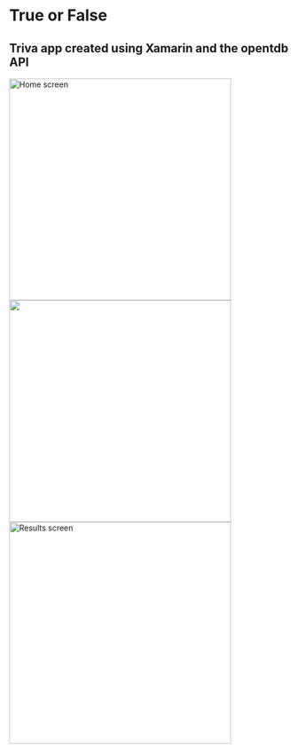 # True or False
## Triva app created using Xamarin and the opentdb API

<img src="https://i.imgur.com/pL6hkrB.png" alt="Home screen" width="400">
<img src="https://i.imgur.com/NWclyar.png" salt="Question screen" width="400">
<img src="https://i.imgur.com/1SOcLKl.png" alt="Results screen" width="400">